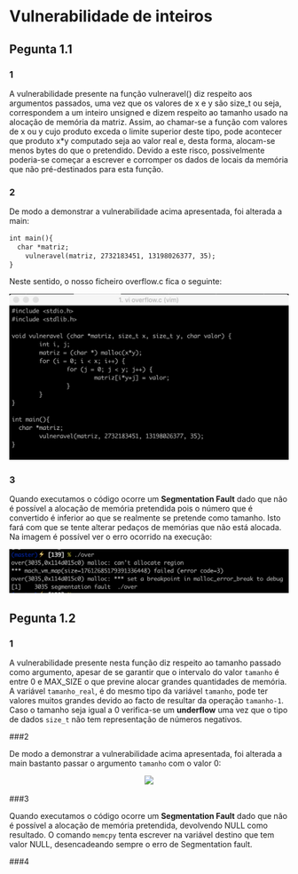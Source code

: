 # Vulnerabilidade de inteiros

## Pegunta 1.1

### 1
A vulnerabilidade presente na função vulneravel() diz respeito aos argumentos passados, uma vez que os valores de x e y são 
size_t ou seja, correspondem a um inteiro unsigned e dizem respeito ao tamanho usado na alocação de memória da matriz. Assim, 
ao chamar-se a função com valores de x ou y cujo produto exceda o limite superior deste tipo, pode acontecer que produto x*y 
computado seja ao valor real e, desta forma, alocam-se menos bytes do que o pretendido. Devido a este risco, possivelmente 
poderia-se começar a escrever e corromper os dados de locais da memória que não pré-destinados para esta função.

### 2
De modo a demonstrar a vulnerabilidade acima apresentada, foi alterada a main:
```
int main(){
  char *matriz;
	vulneravel(matriz, 2732183451, 13198026377, 35);
}
```
Neste sentido, o nosso ficheiro overflow.c fica o seguinte:

<p align="center">
    <img src="1_1b.png">
</p>

### 3
Quando executamos o código ocorre um **Segmentation Fault** dado que não é possível a alocação de memória pretendida pois o 
número que é convertido é inferior ao que se realmente se pretende como tamanho. Isto fará com que se tente alterar pedaços de 
memórias que não está alocada. 
Na imagem é possível ver o erro ocorrido na execução:

<p align="center">
    <img src="1_1c.png">
</p>

## Pegunta 1.2

### 1

A vulnerabilidade presente nesta função diz respeito ao tamanho passado como argumento, apesar de se garantir que o intervalo do valor `tamanho` é entre 0 e MAX_SIZE o que previne alocar grandes quantidades de memória. A variável `tamanho_real`, é do mesmo tipo da variável `tamanho`, pode ter valores muitos grandes devido ao facto de resultar da operação `tamanho-1`. Caso o tamanho seja igual a 0
verifica-se um **underflow** uma vez que o tipo de dados `size_t` não tem representação de números negativos.

###2

De modo a demonstrar a vulnerabilidade acima apresentada, foi alterada a main bastanto passar o argumento `tamanho` com o valor 0:

<p align="center">
    <img src="1_2.PNG">
</p>

###3

Quando executamos o código ocorre um **Segmentation Fault** dado que não é possível a alocação de memória pretendida, devolvendo NULL como resultado. O comando `memcpy` tenta escrever na variável destino que tem valor NULL, desencadeando sempre o erro de Segmentation fault.

###4
